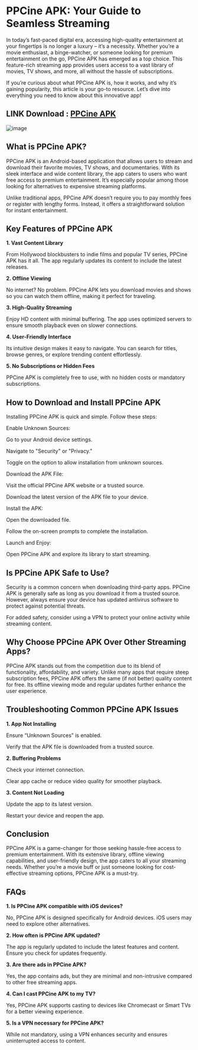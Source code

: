 # PPCine APK: Your Guide to Seamless Streaming

In today’s fast-paced digital era, accessing high-quality entertainment at your fingertips is no longer a luxury – it’s a necessity. Whether you’re a movie enthusiast, a binge-watcher, or someone looking for premium entertainment on the go, PPCine APK has emerged as a top choice. This feature-rich streaming app provides users access to a vast library of movies, TV shows, and more, all without the hassle of subscriptions.

If you’re curious about what PPCine APK is, how it works, and why it’s gaining popularity, this article is your go-to resource. Let’s dive into everything you need to know about this innovative app!

## LINK Download : [PPCine APK](https://tinyurl.com/433xvkeu)

![image](https://github.com/user-attachments/assets/8281b3a5-462f-42f3-af0b-d173254e3a9a)


## What is PPCine APK?

PPCine APK is an Android-based application that allows users to stream and download their favorite movies, TV shows, and documentaries. With its sleek interface and wide content library, the app caters to users who want free access to premium entertainment. It’s especially popular among those looking for alternatives to expensive streaming platforms.

Unlike traditional apps, PPCine APK doesn’t require you to pay monthly fees or register with lengthy forms. Instead, it offers a straightforward solution for instant entertainment.

## Key Features of PPCine APK

**1. Vast Content Library**

From Hollywood blockbusters to indie films and popular TV series, PPCine APK has it all. The app regularly updates its content to include the latest releases.

**2. Offline Viewing**

No internet? No problem. PPCine APK lets you download movies and shows so you can watch them offline, making it perfect for traveling.

**3. High-Quality Streaming**

Enjoy HD content with minimal buffering. The app uses optimized servers to ensure smooth playback even on slower connections.

**4. User-Friendly Interface**

Its intuitive design makes it easy to navigate. You can search for titles, browse genres, or explore trending content effortlessly.

**5. No Subscriptions or Hidden Fees**

PPCine APK is completely free to use, with no hidden costs or mandatory subscriptions.

## How to Download and Install PPCine APK

Installing PPCine APK is quick and simple. Follow these steps:

Enable Unknown Sources:

Go to your Android device settings.

Navigate to "Security" or "Privacy."

Toggle on the option to allow installation from unknown sources.

Download the APK File:

Visit the official PPCine APK website or a trusted source.

Download the latest version of the APK file to your device.

Install the APK:

Open the downloaded file.

Follow the on-screen prompts to complete the installation.

Launch and Enjoy:

Open PPCine APK and explore its library to start streaming.

## Is PPCine APK Safe to Use?

Security is a common concern when downloading third-party apps. PPCine APK is generally safe as long as you download it from a trusted source. However, always ensure your device has updated antivirus software to protect against potential threats.

For added safety, consider using a VPN to protect your online activity while streaming content.

## Why Choose PPCine APK Over Other Streaming Apps?

PPCine APK stands out from the competition due to its blend of functionality, affordability, and variety. Unlike many apps that require steep subscription fees, PPCine APK offers the same (if not better) quality content for free. Its offline viewing mode and regular updates further enhance the user experience.

## Troubleshooting Common PPCine APK Issues
**1. App Not Installing**

Ensure “Unknown Sources” is enabled.

Verify that the APK file is downloaded from a trusted source.

**2. Buffering Problems**

Check your internet connection.

Clear app cache or reduce video quality for smoother playback.

**3. Content Not Loading**

Update the app to its latest version.

Restart your device and reopen the app.

## Conclusion

PPCine APK is a game-changer for those seeking hassle-free access to premium entertainment. With its extensive library, offline viewing capabilities, and user-friendly design, the app caters to all your streaming needs. Whether you’re a movie buff or just someone looking for cost-effective streaming options, PPCine APK is a must-try.

## FAQs

**1. Is PPCine APK compatible with iOS devices?**

No, PPCine APK is designed specifically for Android devices. iOS users may need to explore other alternatives.

**2. How often is PPCine APK updated?**

The app is regularly updated to include the latest features and content. Ensure you check for updates frequently.

**3. Are there ads in PPCine APK?**

Yes, the app contains ads, but they are minimal and non-intrusive compared to other free streaming apps.

**4. Can I cast PPCine APK to my TV?**

Yes, PPCine APK supports casting to devices like Chromecast or Smart TVs for a better viewing experience.

**5. Is a VPN necessary for PPCine APK?**

While not mandatory, using a VPN enhances security and ensures uninterrupted access to content.

